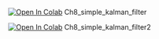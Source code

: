 [![Open In Colab](https://colab.research.google.com/assets/colab-badge.svg)](https://colab.research.google.com/github/SaehyunC/kalman_filter/blob/main/updates%20/Ch8_simple_kalman_filter.ipynb) Ch8_simple_kalman_filter

[![Open In Colab](https://colab.research.google.com/assets/colab-badge.svg)](https://colab.research.google.com/github/SaehyunC/kalman_filter/blob/main/updates%20/Ch8_simple_kalman_filter2.ipynb) Ch8_simple_kalman_filter2
